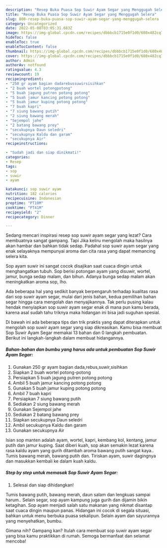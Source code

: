 ```yaml
---
description: "Resep Buka Puasa Sop Suwir Ayam Segar yang Menggugah Selera"
title: "Resep Buka Puasa Sop Suwir Ayam Segar yang Menggugah Selera"
slug: 800-resep-buka-puasa-sop-suwir-ayam-segar-yang-menggugah-selera
category: Uncategorized
date: 2022-05-08T03:05:31.683Z
image: https://img-global.cpcdn.com/recipes/dbbbcb1715e0f1d0/680x482cq70/sop-suwir-ayam-segar-foto-resep-utama.jpg
hideToc: false
enableToc: true
enableTocContent: false
thumbnail: https://img-global.cpcdn.com/recipes/dbbbcb1715e0f1d0/680x482cq70/sop-suwir-ayam-segar-foto-resep-utama.jpg
cover: https://img-global.cpcdn.com/recipes/dbbbcb1715e0f1d0/680x482cq70/sop-suwir-ayam-segar-foto-resep-utama.jpg
author: Admin
authorAv: notfound
ratingvalue: 4.3
reviewcount: 19
recipeingredient:
- "250 gr ayam bagian dadarebussuwirsisihkan"
- "2 buah wortel potongpotong"
- "5 buah jagung putren potong potong"
- "5 buah jamur kancing potong potong"
- "5 buah jamur kuping potong potong"
- "7 buah kapri"
- "7 siung bawang putih"
- "2 siung bawang merah"
- "Sejempol jahe"
- "2 batang bawang prey"
- "secukupnya Daun seledri"
- "secukupnya Kaldu dan garam"
- "secukupnya Air"
recipeinstructions:

- "Sudah jadi dan siap dinikmati!"
categories:
- Resep
tags:
- sop
- suwir
- ayam

katakunci: sop suwir ayam 
nutrition: 182 calories
recipecuisine: Indonesian
preptime: "PT10M"
cooktime: "PT41M"
recipeyield: "2"
recipecategory: Dinner

---
```



Sedang mencari inspirasi resep sop suwir ayam segar yang lezat? Cara membuatnya sangat gampang. Tapi Jika keliru mengolah maka hasilnya akan hambar dan bahkan tidak sedap. Padahal sop suwir ayam segar yang enak selayaknya mempunyai aroma dan cita rasa yang dapat memancing selera kita.


Sop ayam suwir ini sangat cocok disajikan saat cuaca dingin untuk menghangatkan tubuh. Sop berisi potongan ayam yang disuwir, wortel, jamur, bunga sedap malam, dan bihun. Adanya bunga sedap malam akan meningkatkan aroma sop, lho.

Ada beberapa hal yang sedikit banyak berpengaruh terhadap kualitas rasa dari sop suwir ayam segar, mulai dari jenis bahan, kedua pemilihan bahan segar hingga cara mengolah dan menyajikannya. Tak perlu pusing kalau hendak menyiapkan sop suwir ayam segar enak di mana pun kamu berada, karena asal sudah tahu triknya maka hidangan ini bisa jadi suguhan spesial.


Di bawah ini ada beberapa tips dan trik praktis yang dapat diterapkan untuk mengolah sop suwir ayam segar yang siap dikreasikan. Kamu bisa membuat Sop Suwir Ayam Segar memakai 13 bahan dan 0 langkah pembuatan. Berikut ini langkah-langkah dalam membuat hidangannya.

<!--inarticleads1-->

##### Bahan-bahan dan bumbu yang harus ada untuk pembuatan Sop Suwir Ayam Segar:

1. Gunakan 250 gr ayam bagian dada,rebus,suwir,sisihkan
1. Siapkan 2 buah wortel potong-potong
1. Persiapkan 5 buah jagung putren potong potong
1. Ambil 5 buah jamur kancing potong potong
1. Gunakan 5 buah jamur kuping potong potong
1. Ambil 7 buah kapri
1. Persiapkan 7 siung bawang putih
1. Sediakan 2 siung bawang merah
1. Gunakan Sejempol jahe
1. Sediakan 2 batang bawang prey
1. Siapkan secukupnya Daun seledri
1. Ambil secukupnya Kaldu dan garam
1. Gunakan secukupnya Air


Isian sop manten adalah ayam, wortel, kapri, kembang kol, kentang, jamur putih dan jamur kuping. Saat diberi kuah, sop akan semakin lezat karena rasa kaldu ayam yang gurih ditambah aroma bawang putih sangat kaya.. Tumis bawang merah, bawang putih dan. Tiriskan ayam, suwir dagingnya dan masukkan kembali ke dalam kuah kaldu. 

<!--inarticleads2-->

##### Step by step untuk memasak Sop Suwir Ayam Segar:


1. Selesai dan siap dihidangkan!

Tumis bawang putih, bawang merah, daun salam dan lengkuas sampai harum.. Selain segar, sop ayam kampung juga gurih dan dijamin bikin ketagihan. Sop ayam menjadi salah satu makanan yang nikmat disantap saat cuaca dingin maupun panas. Hidangan ini cocok di segala situasi, bahkan untuk menu berbuka puasa sekalipun. Selain ayam dan sayurannya yang menyehatkan, bumbu. 

Gimana nih? Gampang kan? Itulah cara membuat sop suwir ayam segar yang bisa kamu praktikkan di rumah. Semoga bermanfaat dan selamat mencoba!
